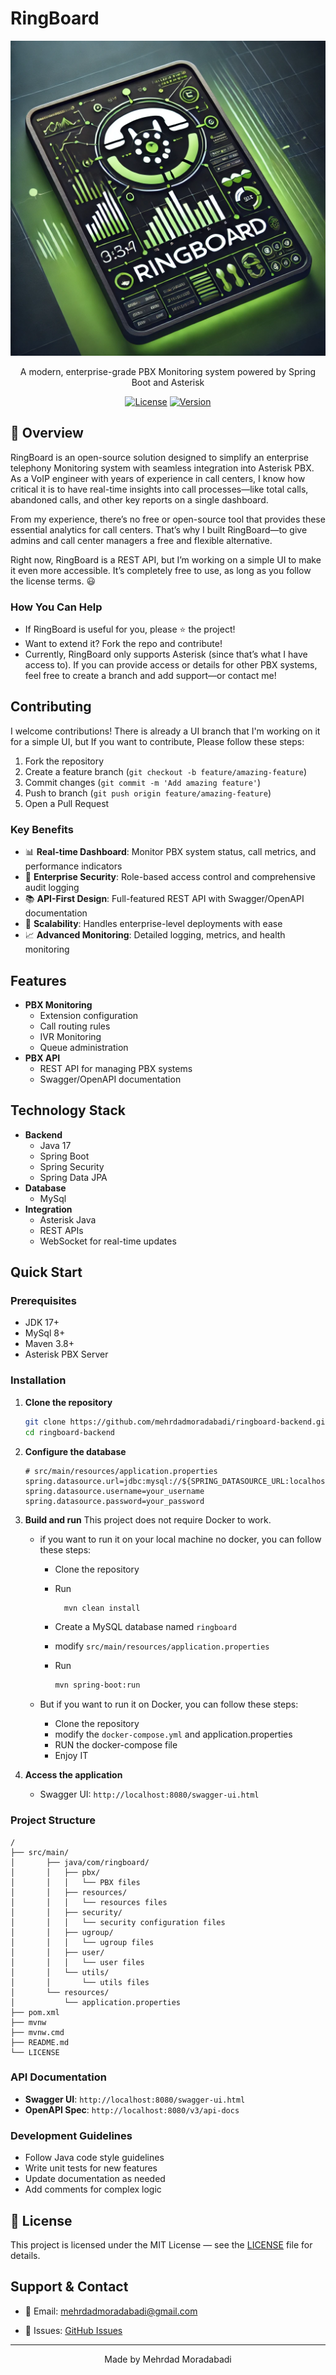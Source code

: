# RingBoard

<div align="center">

![RingBoard Logo](./src/main/resources/static/logo.webp)

A modern, enterprise-grade PBX Monitoring system powered by Spring Boot and Asterisk

[![License](https://img.shields.io/badge/license-MIT-blue.svg)](LICENSE)
[![Version](https://img.shields.io/badge/version-1.0.0-green.svg)](https://github.com/yourusername/ringboard/releases)


</div>

## 🎯 Overview

RingBoard is an open-source solution designed to simplify an enterprise telephony Monitoring system with seamless integration into Asterisk PBX. As a VoIP engineer with years of experience in call centers, I know how critical it is to have real-time insights into call processes—like total calls, abandoned calls, and other key reports on a single dashboard.

From my experience, there’s no free or open-source tool that provides these essential analytics for call centers. That’s why I built RingBoard—to give admins and call center managers a free and flexible alternative.

Right now, RingBoard is a REST API, but I’m working on a simple UI to make it even more accessible. It’s completely free to use, as long as you follow the license terms. 😃

### How You Can Help
- If RingBoard is useful for you, please ⭐ the project!
- Want to extend it? Fork the repo and contribute!
- Currently, RingBoard only supports Asterisk (since that’s what I have access to). If you can provide access or details for other PBX systems, feel free to create a branch and add support—or contact me!
## Contributing

I welcome contributions!
There is already a UI branch that I'm working on it for a simple UI,
but If you want to contribute, Please follow these steps:

1. Fork the repository
2. Create a feature branch (`git checkout -b feature/amazing-feature`)
3. Commit changes (`git commit -m 'Add amazing feature'`)
4. Push to branch (`git push origin feature/amazing-feature`)
5. Open a Pull Request

### Key Benefits

- 📊 **Real-time Dashboard**: Monitor PBX system status, call metrics, and performance indicators
- 🔐 **Enterprise Security**: Role-based access control and comprehensive audit logging
- 📚 **API-First Design**: Full-featured REST API with Swagger/OpenAPI documentation
- 🚀 **Scalability**: Handles enterprise-level deployments with ease
- 📈 **Advanced Monitoring**: Detailed logging, metrics, and health monitoring

##  Features
- **PBX Monitoring**
    - Extension configuration
    - Call routing rules
    - IVR Monitoring
    - Queue administration
- **PBX API**
    - REST API for managing PBX systems
    - Swagger/OpenAPI documentation
## Technology Stack

- **Backend**
  - Java 17
  - Spring Boot
  - Spring Security
  - Spring Data JPA
- **Database**
  - MySql
- **Integration**
  - Asterisk Java
  - REST APIs
  - WebSocket for real-time updates

## Quick Start

### Prerequisites

- JDK 17+
- MySql 8+
- Maven 3.8+
- Asterisk PBX Server

### Installation

1. **Clone the repository**

   ```bash
   git clone https://github.com/mehrdadmoradabadi/ringboard-backend.git
   cd ringboard-backend
   ```

2. **Configure the database**
   ```properties
   # src/main/resources/application.properties
   spring.datasource.url=jdbc:mysql://${SPRING_DATASOURCE_URL:localhost}:3306/${SPRING_DATASOURCE_DBNAME:ringboard}
   spring.datasource.username=your_username
   spring.datasource.password=your_password
   ```

3. **Build and run**
    This project does not require Docker to work.
   * if you want to run it on your local machine no docker, you can follow these steps:
       * Clone the repository
       * Run   
           ```bash 
             mvn clean install
            ````

       *  Create a MySQL database named `ringboard`
       * modify `src/main/resources/application.properties`
       *  Run   
            ```bash
            mvn spring-boot:run
            ```

   * But if you want to run it on Docker, you can follow these steps:
       * Clone the repository
       * modify the `docker-compose.yml` and application.properties
       * RUN the docker-compose file
       * Enjoy IT
   

4. **Access the application**
   - Swagger UI: `http://localhost:8080/swagger-ui.html`

### Project Structure

```
/
├── src/main/
│       ├── java/com/ringboard/
│       │   ├── pbx/
│       │   │   └── PBX files
│       │   ├── resources/
│       │   │   └── resources files
│       │   ├── security/
│       │   │   └── security configuration files
│       │   ├── ugroup/
│       │   │   └── ugroup files
│       │   ├── user/
│       │   │   └── user files
│       │   └── utils/
│       │       └── utils files
│       └── resources/
│           └── application.properties
├── pom.xml
├── mvnw
├── mvnw.cmd
├── README.md
└── LICENSE
```

### API Documentation

- **Swagger UI**: `http://localhost:8080/swagger-ui.html`
- **OpenAPI Spec**: `http://localhost:8080/v3/api-docs`


### Development Guidelines

- Follow Java code style guidelines
- Write unit tests for new features
- Update documentation as needed
- Add comments for complex logic

## 📄 License

This project is licensed under the MIT License — see the [LICENSE](./LICENSE) file for details.

## Support & Contact

- 📧 Email: mehrdadmoradabadi@gmail.com

- 📝 Issues: [GitHub Issues](https://github.com/mehrdadmoradabadi/ringboard-backend/issues)

---

<div align="center">
Made by Mehrdad Moradabadi
</div>
